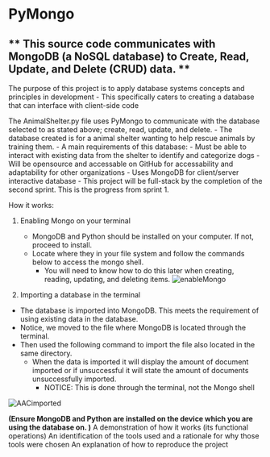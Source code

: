 # PyMongo

** This source code communicates with MongoDB (a NoSQL database) to Create, Read, Update, and Delete (CRUD) data. **
----------------------------------------------------------------------------------------------------------------------------------------------------------------------
The purpose of this project is to apply database systems concepts and principles in development 
    - This specifically caters to creating a database that can interface with client-side code

The AnimalShelter.py file uses PyMongo to communicate with the database selected to as stated above; create, read, update, and delete.
    - The database created is for a animal shelter wanting to help rescue animals by training them. 
    - A main requirements of this database:
        - Must be able to interact with existing data from the shelter to identify and categorize dogs
        - Will be opensource and accessable on GitHub for accessability and adaptability for other organizations
        - Uses MongoDB for client/server interactive database
    - This project will be full-stack by the completion of the second sprint. This is the progress from sprint 1. 

How it works: 

1) Enabling Mongo on your terminal
    - MongoDB and Python should be installed on your computer. If not, proceed to install. 
    - Locate where they in your file system and follow the commands below to access the mongo shell.
        - You will need to know how to do this later when creating, reading, updating, and deleting items. 
 ![enableMongo](https://user-images.githubusercontent.com/71840637/142474435-bff1d74b-5e6c-4e46-adf1-68d9e8db4105.jpg)
 
3) Importing a database in the terminal 
- The database is imported into MongoDB. This meets the requirement of using existing data in the database. 
- Notice, we moved to the file where MongoDB is located through the terminal. 
- Then used the following command to import the file also located in the same directory. 
    - When the data is imported it will display the amount of document imported or if unsuccessful it will state the amount of documents unsuccessfully imported.
        -   NOTICE: This is done through the terminal, not the Mongo shell

![AACimported](https://user-images.githubusercontent.com/71840637/142472230-756155ab-9493-4d39-a755-145705fa9263.jpg)



**(Ensure MongoDB and Python are installed on the device which you are using the database on. )**
    A demonstration of how it works (its functional operations)
    An identification of the tools used and a rationale for why those tools were chosen
    An explanation of how to reproduce the project

